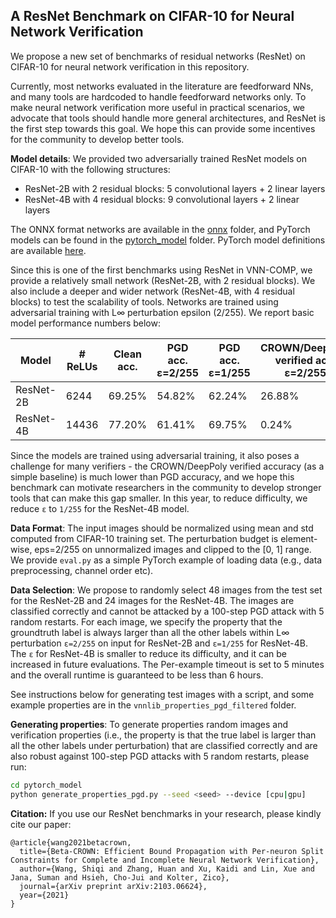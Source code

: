 A ResNet Benchmark on CIFAR-10 for Neural Network Verification
-----

We propose a new set of benchmarks of residual networks (ResNet) on CIFAR-10
for neural network verification in this repository.

Currently, most networks evaluated in the literature are feedforward NNs, and
many tools are hardcoded to handle feedforward networks only. To make neural
network verification more useful in practical scenarios, we advocate that tools
should handle more general architectures, and ResNet is the first step towards
this goal. We hope this can provide some incentives for the community to
develop better tools.

**Model details**: We provided two adversarially trained ResNet models on CIFAR-10 with the following structures:

- ResNet-2B with 2 residual blocks: 5 convolutional layers + 2 linear layers
- ResNet-4B with 4 residual blocks: 9 convolutional layers + 2 linear layers

The ONNX format networks are available in the [onnx](onnx/) folder, and PyTorch models
can be found in the [pytorch_model](pytorch_model) folder. PyTorch model definitions
are available [here](pytorch_model/resnet.py).

Since this is one of the first benchmarks using ResNet in VNN-COMP, we provide a
relatively small network (ResNet-2B, with 2 residual blocks). We also include a deeper and
wider network (ResNet-4B, with 4 residual blocks) to test the scalability of tools.
Networks are trained using adversarial training with L∞ perturbation
epsilon (2/255). We report basic model performance numbers below:

| Model      | # ReLUs | Clean acc. |  PGD acc. <br> ε=2/255  |  PGD acc. <br> ε=1/255 | CROWN/DeepPoly <br> verified acc. <br> ε=2/255 | CROWN/DeepPoly <br> verified acc. <br> ε=1/255 |
|------------|---------|------------|-----------------|----------------|-----------------------------------|-----------------------------------|
| ResNet-2B  |   6244  |    69.25%  |      54.82%     |      62.24%    |   26.88%                          |   57.16%                          |
| ResNet-4B  |  14436  |    77.20%  |      61.41%     |      69.75%    |    0.24%                          |   23.28%                          |

Since the models are trained using adversarial training, it also poses a
challenge for many verifiers - the CROWN/DeepPoly verified accuracy (as a
simple baseline) is much lower than PGD accuracy, and we hope this benchmark
can motivate researchers in the community to develop stronger tools that can
make this gap smaller. In this year, to reduce difficulty, we reduce `ε` 
to `1/255` for the ResNet-4B model.

**Data Format**: The input images should be normalized using mean and std
computed from CIFAR-10 training set. The perturbation budget is element-wise,
eps=2/255 on unnormalized images and clipped to the [0, 1] range. We provide
`eval.py` as a simple PyTorch example of loading data (e.g., data
preprocessing, channel order etc).

**Data Selection**: We propose to randomly select 48 images from the test set
for the ResNet-2B and 24 images for the ResNet-4B.  The images are classified
correctly and cannot be attacked by a 100-step PGD attack with 5 random
restarts.  For each image, we specify the property that the groundtruth label
is always larger than all the other labels within L∞ perturbation `ε=2/255` on
input for ResNet-2B and `ε=1/255` for ResNet-4B. The `ε` for ResNet-4B is
smaller to reduce its difficulty, and it can be increased in future
evaluations. The Per-example timeout is set to 5 minutes and the overall
runtime is guaranteed to be less than 6 hours.

See instructions below for generating test images with a script, and some example
properties are in the `vnnlib_properties_pgd_filtered` folder.


**Generating properties**: To generate properties random images 
and verification properties (i.e., the property is that the true label is larger
than all the other labels under perturbation) that are classified correctly and
are also robust against 100-step PGD attacks with 5 random restarts, please run:

```bash
cd pytorch_model
python generate_properties_pgd.py --seed <seed> --device [cpu|gpu]
```

**Citation:** If you use our ResNet benchmarks in your research, please kindly cite our paper:

```
@article{wang2021betacrown,
  title={Beta-CROWN: Efficient Bound Propagation with Per-neuron Split Constraints for Complete and Incomplete Neural Network Verification},
  author={Wang, Shiqi and Zhang, Huan and Xu, Kaidi and Lin, Xue and Jana, Suman and Hsieh, Cho-Jui and Kolter, Zico},
  journal={arXiv preprint arXiv:2103.06624},
  year={2021}
}
```
